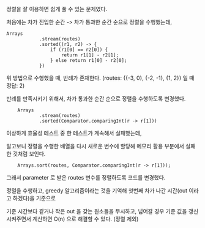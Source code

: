정렬을 잘 이용하면 쉽게 풀 수 있는 문제였다.

처음에는 차가 진입한 순간 -> 차가 통과한 순간 순으로 정렬을 수행했는데,

    Arrays
                .stream(routes)
                .sorted((r1, r2) -> {
                    if (r1[0] == r2[0]) {
                        return r1[1] - r2[1];
                    } else return r1[0] - r2[0];
                })

위 방법으로 수행했을 때, 반례가 존재한다. (routes: {{-3, 0}, {-2, -1}, {1, 2}} 일 때 정답: 2)

반례를 만족시키기 위해서, 차가 통과한 순간 순으로 정렬을 수행하도록 변경했다.
        
        Arrays
                .stream(routes)
                .sorted(Comparator.comparingInt(r -> r[1]))

이상하게 효율성 테스트 중 한 테스트가 계속해서 실패했는데, 

알고보니 정렬을 수행한 배열을 다시 새로운 변수에 할당해 메모리 활용 부분에서 실패한 것처럼 보인다.

        Arrays.sort(routes, Comparator.comparingInt(r -> r[1]));

그래서 parameter 로 받은 routes 변수를 정렬하도록 코드를 변경했다.

정렬을 수행하고, greedy 알고리즘이라는 것을 기억해 첫번째 차가 나간 시간(out 이라고 하겠다)을 기준으로 

기준 시간보다 같거나 작은 out 을 갖는 원소들을 무시하고, 넘어갈 경우 기준 값을 갱신시켜주면서 계산하면 O(n) 으로 해결할 수 있다. (정렬 제외)
